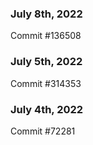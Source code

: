 ### July 8th, 2022

Commit #136508

### July 5th, 2022

Commit #314353


### July 4th, 2022

Commit #72281
